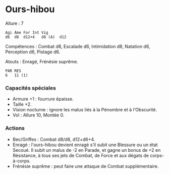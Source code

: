 # Ours-hibou

Allure : 7

	Agi	Âme	For	Int	Vig
	d6	d8	d12+4	d8 (A)	d12

Compétences : Combat d8, Escalade d6, Intimidation d8, Natation d6, Perception d6, Pistage d6.

Atouts : Enragé, Frénésie suprême.

	PAR	RES
	6	11 (1)

### Capacités spéciales
- Armure +1 : fourrure épaisse.
- Taille +2.
- Vision nocturne : ignore les malus liés à la Pénombre et à l'Obscurité.
- Vol : Allure 10, Montée 0.

### Actions
- Bec/Griffes : Combat d8/d8, d12+d6+4.
- Enragé : l'ours-hibou devient enragé s’il subit une Blessure ou un état Secoué. Il subit un malus de -2 en Parade, et gagne un bonus de +2 en Résistance, à tous ses jets de Combat, de Force et aux dégats de corps-à-corps.
- Frénésie suprême : peut faire une attaque de Combat supplémentaire.
